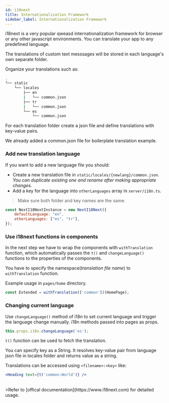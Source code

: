 ```yaml
---
id: i18next
title: Internationalization Framework
sidebar_label: Internationalization Framework
---
```


i18next is a very popular qweasd internationalization framework for browser or any other javascript environments. You can translate your app to any predefined language.

The translations of custom text messsages will be stored in each language's own separate folder.

Organize your translations such as:

```sh
.
└── static
    └── locales
        ├── en
        |   └── common.json
        ├── tr
        |   └── common.json
        └── es
            └── common.json
```

For each translation folder create a json file and define translations with key-value pairs.

We already added a common.json file for boilerplate translation example.

### Add new translation language

If you want to add a new language file you should:

- Create a new translation file in `static/locales/{newlang}/common.json`. *You can duplicate existing one and rename after making appropriate changes.*
- Add a key for the language into `otherLanguages` array in `server/i18n.ts`.

> Make sure both folder and key names are the same.

``` js
const NextI18NextInstance = new NextI18Next({
    defaultLanguage: "en",
    otherLanguages: ["es", "tr"],
});
```

### Use i18next functions in components

In the next step we have to wrap the components with `withTranslation` function, which automatically passes the `t()` and `changeLanguage()` functions to the properties of the components.

You have to specify the namespace(*translation file name*) to `withTranslation` function.

Example usage in `pages/home` directory.

```js
const Extended = withTranslation(['common'])(HomePage);
```

### Changing current language

Use `changeLanguage()` method of i18n to set current language and trigger the language change manually. i18n methods passed into pages as props.

```js
this.props.i18n.changeLanguage('es');
```

`t()` function can be used to fetch the translation.

You can specify key as a String. It resolves key-value pair from language json file in locales folder and returns value as a string.

Translations can be accessed using `<filename>:<key>` like:

```jsx
<Heading text={t('common:World')} />
```

<br>
>Refer to [offical documentation](https://www.i18next.com) for detailed usage.
